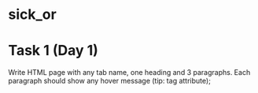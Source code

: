 # sick_or
# Task 1 (Day 1)

Write HTML page with any tab name, one heading and 3 paragraphs. Each paragraph should show any hover message (tip: tag attribute);